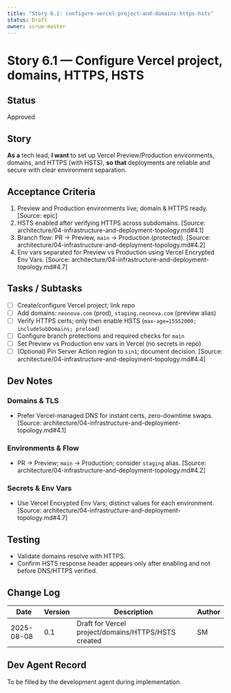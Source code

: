 ```yaml
---
title: "Story 6.1: configure-vercel-project-and-domains-https-hsts"
status: Draft
owner: scrum-master
---
```


# Story 6.1 — Configure Vercel project, domains, HTTPS, HSTS

## Status
Approved

## Story
**As a** tech lead,
**I want** to set up Vercel Preview/Production environments, domains, and HTTPS (with HSTS),
**so that** deployments are reliable and secure with clear environment separation.

## Acceptance Criteria
1. Preview and Production environments live; domain & HTTPS ready. [Source: epic]
2. HSTS enabled after verifying HTTPS across subdomains. [Source: architecture/04-infrastructure-and-deployment-topology.md#4.1]
3. Branch flow: PR → Preview, `main` → Production (protected). [Source: architecture/04-infrastructure-and-deployment-topology.md#4.2]
4. Env vars separated for Preview vs Production using Vercel Encrypted Env Vars. [Source: architecture/04-infrastructure-and-deployment-topology.md#4.7]

## Tasks / Subtasks
- [ ] Create/configure Vercel project; link repo
- [ ] Add domains: `neonova.com` (prod), `staging.neonova.com` (preview alias)
- [ ] Verify HTTPS certs; only then enable HSTS (`max-age=15552000; includeSubDomains; preload`)
- [ ] Configure branch protections and required checks for `main`
- [ ] Set Preview vs Production env vars in Vercel (no secrets in repo)
- [ ] (Optional) Pin Server Action region to `sin1`; document decision. [Source: architecture/04-infrastructure-and-deployment-topology.md#4.4]

## Dev Notes

### Domains & TLS
- Prefer Vercel-managed DNS for instant certs, zero-downtime swaps. [Source: architecture/04-infrastructure-and-deployment-topology.md#4.1]

### Environments & Flow
- PR → Preview; `main` → Production; consider `staging` alias. [Source: architecture/04-infrastructure-and-deployment-topology.md#4.2]

### Secrets & Env Vars
- Use Vercel Encrypted Env Vars; distinct values for each environment. [Source: architecture/04-infrastructure-and-deployment-topology.md#4.7]

## Testing
- Validate domains resolve with HTTPS.
- Confirm HSTS response header appears only after enabling and not before DNS/HTTPS verified.

## Change Log
| Date       | Version | Description                                            | Author |
|------------|---------|--------------------------------------------------------|--------|
| 2025-08-08 | 0.1     | Draft for Vercel project/domains/HTTPS/HSTS created   | SM     |

## Dev Agent Record
To be filled by the development agent during implementation.


